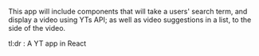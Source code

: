 This app will include components that will take a users' search term, and display a video using YTs API; as well as video suggestions in a list, to the side of the video.

tl:dr : A YT app in React

